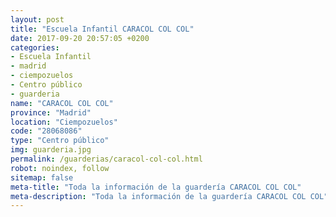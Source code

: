 ```yaml
---
layout: post
title: "Escuela Infantil CARACOL COL COL"
date: 2017-09-20 20:57:05 +0200
categories:
- Escuela Infantil
- madrid
- ciempozuelos
- Centro público
- guarderia
name: "CARACOL COL COL"
province: "Madrid"
location: "Ciempozuelos"
code: "28068086"
type: "Centro público"
img: guarderia.jpg
permalink: /guarderias/caracol-col-col.html
robot: noindex, follow
sitemap: false
meta-title: "Toda la información de la guardería CARACOL COL COL"
meta-description: "Toda la información de la guardería CARACOL COL COL"
---
```

